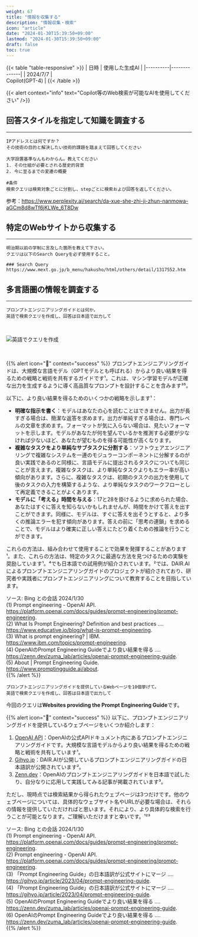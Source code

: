 ```yaml
---
weight: 67
title: "情報を収集する"
description: "情報収集・検索"
icon: "article"
date: "2024-01-30T15:39:50+09:00"
lastmod: "2024-01-30T15:39:50+09:00"
draft: false
toc: true
---
```


{{< table "table-responsive" >}}
| 日時 | 使用した生成AI | 
|----------|--------------|
| 2024/7/7 | <br>Copilot(GPT-4) |
{{< /table >}}

{{< alert context="info" text="Copilot等のWeb検索が可能なAIを使用してください" />}}


## 回答スタイルを指定して知識を調査する
---

```
IPアドレスとは何ですか？
その技術の目的と解決したい技術的課題を踏まえて回答してください
```

```
大学設置基準なんもわからん。教えてください
1. その仕組が必要とされる歴史的背景
2. 今に至るまでの変遷の概要

#条件
検索クエリは検索対象ごとに分割し、stepごとに検索および回答を返してください。
```

参考：https://www.perplexity.ai/search/da-xue-she-zhi-ji-zhun-nanmowa-aGCm8d8wTf6jKLWe_6T8Dw

## 特定のWebサイトから収集する
---

```
明治期以前の学制に言及した箇所を教えて下さい。
クエリは以下のSearch Queryを必ず使用すること。

### Search Query
https://www.mext.go.jp/b_menu/hakusho/html/others/detail/1317552.htm
```


## 多言語圏の情報を調査する
---

```
プロンプトエンジニアリングガイドとは何か。
英語で検索クエリを作成し、回答は日本語で出力して
```
<br>

![英語でクエリを作成](images/query-based-search.png)

<br>

{{% alert icon="🤖" context="success" %}}
プロンプトエンジニアリングガイドは、大規模な言語モデル（GPTモデルとも呼ばれる）からより良い結果を得るための戦略と戦術を共有するガイドです¹。これは、マシン学習モデルが正確な出力を生成するように導く高品質なプロンプトを設計することを含みます³⁵。

以下に、より良い結果を得るためのいくつかの戦略を示します¹：
- **明確な指示を書く**：モデルはあなたの心を読むことはできません。出力が長すぎる場合は、簡潔な返答を求めます。出力が単純すぎる場合は、専門レベルの文章を求めます。フォーマットが気に入らない場合は、見たいフォーマットを示します。モデルがあなたが何を望んでいるかを推測する必要が少なければ少ないほど、あなたが望むものを得る可能性が高くなります。
- **複雑なタスクをより単純なサブタスクに分割する**：ソフトウェアエンジニアリングで複雑なシステムを一連のモジュラーコンポーネントに分解するのが良い実践であるのと同様に、言語モデルに提出されるタスクについても同じことが言えます。複雑なタスクは、より単純なタスクよりもエラー率が高い傾向があります。さらに、複雑なタスクは、初期のタスクの出力を使用して後のタスクの入力を構築するような、より単純なタスクのワークフローとして再定義できることがよくあります。
- **モデルに「考える」時間を与える**：17と28を掛けるように求められた場合、あなたはすぐに答えを知らないかもしれませんが、時間をかけて答えを出すことができます。同様に、モデルは、すぐに答えを出そうとすると、より多くの推論エラーを犯す傾向があります。答えの前に「思考の連鎖」を求めることで、モデルはより確実に正しい答えにたどり着くための推論を行うことができます。

これらの方法は、組み合わせて使用することで効果を発揮することがあります¹。また、これらの方法は、特定のタスクに最適な方法を見つけるための実験を奨励しています¹。⁴でも日本語での試用例が紹介されています。²では、DAIR.AIによるプロンプトエンジニアリングガイドのプロジェクトが紹介されており、研究者や実践者にプロンプトエンジニアリングについて教育することを目指しています。

ソース: Bing との会話 2024/1/30  
(1) Prompt engineering - OpenAI API. https://platform.openai.com/docs/guides/prompt-engineering/prompt-engineering.  
(2) What Is Prompt Engineering? Definition and best practices .... https://www.educative.io/blog/what-is-prompt-engineering.  
(3) What is prompt engineering? | IBM. https://www.ibm.com/topics/prompt-engineering.  
(4) OpenAIのPrompt Engineering Guideでより良い結果を得る .... https://zenn.dev/zuma_lab/articles/openai-prompt-engineering-guide.  
(5) About | Prompt Engineering Guide. https://www.promptingguide.ai/about.  
{{% /alert %}}


```
プロンプトエンジニアリングガイドを提供しているWebページを10個挙げて。
英語で検索クエリを作成し、回答は日本語で出力して
```

今回のクエリは**Websites providing the Prompt Engineering Guide**です。

{{% alert icon="🤖" context="success" %}}
以下に、プロンプトエンジニアリングガイドを提供しているウェブページをいくつか紹介します：
1. [OpenAI API](^1^)：OpenAIの公式APIドキュメント内にあるプロンプトエンジニアリングガイドです。大規模な言語モデルからより良い結果を得るための戦略と戦術を共有しています¹。
2. [Gihyo.jp](^2^)：DAIR.AIが公開しているプロンプトエンジニアリングガイドの日本語訳が公開されています²。
3. [Zenn.dev](^3^)：OpenAIのプロンプトエンジニアリングガイドを日本語で試したり、自分なりに応用して実践してみる記事が掲載されています³。

ただし、現時点では検索結果から得られたウェブページは3つだけです。他のウェブページについては、具体的なウェブサイト名やURLが必要な場合は、それらの情報を提供していただければと思います。それにより、より具体的な検索を行うことが可能となります。ご理解いただけますと幸いです。¹²³

ソース: Bing との会話 2024/1/30  
(1) Prompt engineering - OpenAI API. https://platform.openai.com/docs/guides/prompt-engineering/prompt-engineering.  
(2) Prompt engineering - OpenAI API. https://platform.openai.com/docs/guides/prompt-engineering/prompt-engineering.  
(3) 「Prompt Engineering Guide」の日本語訳が公式サイトにマージ .... https://gihyo.jp/article/2023/04/prompt-engineering-guide.  
(4) 「Prompt Engineering Guide」の日本語訳が公式サイトにマージ .... https://gihyo.jp/article/2023/04/prompt-engineering-guide.  
(5) OpenAIのPrompt Engineering Guideでより良い結果を得る .... https://zenn.dev/zuma_lab/articles/openai-prompt-engineering-guide.  
(6) OpenAIのPrompt Engineering Guideでより良い結果を得る .... https://zenn.dev/zuma_lab/articles/openai-prompt-engineering-guide.  
{{% /alert %}}



<!-- <script>
        // CSSとアイコンのリンクを追加する関数
        function addStylesheet(href) {
            let link = document.createElement('link');
            link.href = href;
            link.rel = 'stylesheet';
            document.head.appendChild(link);
        }

        // トグルボタンを作成し、追加する関数
        function createToggleButton() {
            const toggleBtn = document.createElement('div');
            toggleBtn.id = 'chatbot-toggle_button';
            const anchor = document.createElement('a');
            anchor.id = 'chat-button';
            anchor.href = '#';
            anchor.addEventListener('click', toggleChatbox);
            const img = document.createElement('img');
            img.src = 'https://firebasestorage.googleapis.com/v0/b/mabo-f1cc7.appspot.com/o/chaticon.png?alt=media&token=1777070f-a83c-403d-8c83-f387f68ecd52';
            img.width = '100';
            img.height = '100';
            anchor.appendChild(img);
            toggleBtn.appendChild(anchor);
            document.body.appendChild(toggleBtn);
        }

        // チャットボックスのヘッダーを作成する関数
        function createChatboxHeader() {
            const header = document.createElement('div');
            header.id = 'chatbot-header';
            header.style.background = '#4169e1';
            const logo = document.createElement('div');
            logo.id = 'chatbot-logo';
            logo.innerText = '「プロンプトガイドさん」にプロンプトを入力する';
            // const closeIcon = document.createElement('i');
            // closeIcon.id = 'chatbot-close-icon';
            // closeIcon.className = 'material-icons material-symbols-outlined waves-light';
            // closeIcon.innerText = 'close';
            const closeIcon = document.createElement('img');
            closeIcon.id = 'chatbot-close-icon';
            closeIcon.src = 'images/imagetext.png'; // 閉じるアイコンの画像パスを指定
            closeIcon.alt = 'Close';
            closeIcon.addEventListener('click', toggleChatbox);
            header.appendChild(logo);
            header.appendChild(closeIcon);
            return header;
        }
        #chatbot-close-icon {
            width: 24px;
            height: 24px;
            cursor: pointer;
        }

        // チャットボックスを作成し、追加する関数
        function createChatbox() {
            const chatbox = document.createElement('div');
            chatbox.id = 'chatbot';
            chatbox.style.display = 'none';

            const header = createChatboxHeader();
            const body = document.createElement('div');
            body.id = 'chatbot-body';
            const iframe = document.createElement('iframe');
            iframe.id = 'inline-frame';
            iframe.width = '100%';
            iframe.height = '100%';
            iframe.dataSrc = 'https://miibo.jp/chat/61063623-1709-4167-b956-c6202d60d56718edb5cabb015?name=%E3%83%97%E3%83%AD%E3%83%B3%E3%83%97%E3%83%88%E3%82%AC%E3%82%A4%E3%83%89%E3%81%95%E3%82%93';
            iframe.scrolling = 'no';
            iframe.frameBorder = 'no';
            body.appendChild(iframe);
            chatbox.appendChild(header);
            chatbox.appendChild(body);
            document.body.appendChild(chatbox);
        }

        // チャットボックスの表示/非表示を切り替える関数
        function toggleChatbox(utterance, ...states) {
            var chatbox = document.getElementById('chatbot');
            var iframe = document.getElementById('inline-frame');

            // ここでイベントオブジェクトではなく、文字列または未定義の値が渡されることを確認します。
            if (typeof utterance !== 'string') {
                utterance = null;
            }

            if (chatbox.style.display === 'none' || utterance) {
                chatbox.style.display = 'block';
                var src = 'https://miibo.jp/chat/61063623-1709-4167-b956-c6202d60d56718edb5cabb015?name=%E3%83%97%E3%83%AD%E3%83%B3%E3%83%97%E3%83%88%E3%82%AC%E3%82%A4%E3%83%89%E3%81%95%E3%82%93';
                // 可変引数からクエリパラメータを生成
                states.forEach(state => {
                    if (state.key && state.value) {
                        src += `${encodeURIComponent(state.key)}=${encodeURIComponent(state.value)}`;
                    }
                });

                // 以下の条件を追加して、再読み込みの必要性をチェック
                if (!iframeLoaded || (utterance && lastUtterance !== utterance)) {
                    if (utterance) {
                        src += "&utterance=" + encodeURIComponent(utterance);
                    }
                    iframe.src = src;
                    iframeLoaded = true;
                    lastUtterance = utterance;
                }
            } else {
                chatbox.style.display = 'none';
            }
        }
        // イベントリスナーを設定する関数
        function setupEventListeners() {
            document.querySelectorAll('.chatButton').forEach(button => {
                button.addEventListener('click', event => {
                    event.preventDefault();
                    const utterance = button.getAttribute('data-utterance');
                    const statesData = button.getAttribute('data-states');
                    let states = [];
                    try {
                        // JSON 形式の文字列をオブジェクトに変換
                        const statesObj = JSON.parse(statesData);
                        // オブジェクトから key-value ペアの配列を生成
                        states = Object.keys(statesObj).map(key => ({ key, value: statesObj[key] }));
                    } catch (e) {
                        console.error("Error parsing states data", e);
                    }

                    toggleChatbox(utterance, ...states);
                });
            });

            // ここでイベントオブジェクトを直接渡さないようにします。
            document.getElementById('chat-toggle').addEventListener('click', event => {
                event.preventDefault();
                toggleChatbox();
            });

            document.getElementById('chatbot-close-icon').addEventListener('click', () => {
                toggleChatbox();
            });
        }

        // メイン実行部
        addStylesheet('https://fonts.googleapis.com/icon?family=Material+Icons');
        addStylesheet('https://miibo.jp/chat3.css');
        createToggleButton();
        createChatbox();
        setupEventListeners();

        var iframeLoaded = false; // iframeがロードされたかどうかを追跡するフラグ
        var lastUtterance = ""; // 最後に発話した内容を追跡するフラグ
    </script> -->
